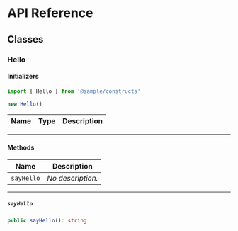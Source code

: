 # API Reference <a name="API Reference" id="api-reference"></a>



## Classes <a name="Classes" id="Classes"></a>

### Hello <a name="Hello" id="@sample/constructs.Hello"></a>

#### Initializers <a name="Initializers" id="@sample/constructs.Hello.Initializer"></a>

```typescript
import { Hello } from '@sample/constructs'

new Hello()
```

| **Name** | **Type** | **Description** |
| --- | --- | --- |

---

#### Methods <a name="Methods" id="Methods"></a>

| **Name** | **Description** |
| --- | --- |
| <code><a href="#@sample/constructs.Hello.sayHello">sayHello</a></code> | *No description.* |

---

##### `sayHello` <a name="sayHello" id="@sample/constructs.Hello.sayHello"></a>

```typescript
public sayHello(): string
```





